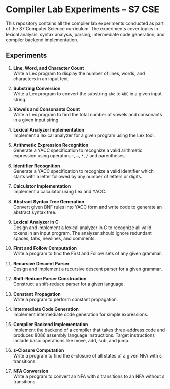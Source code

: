# Compiler Lab Experiments – S7 CSE

This repository contains all the compiler lab experiments conducted as part of the S7 Computer Science curriculum. The experiments cover topics in lexical analysis, syntax analysis, parsing, intermediate code generation, and compiler backend implementation.

## Experiments

1. **Line, Word, and Character Count**  
   Write a Lex program to display the number of lines, words, and characters in an input text.

2. **Substring Conversion**  
   Write a Lex program to convert the substring `abc` to `ABC` in a given input string.

3. **Vowels and Consonants Count**  
   Write a Lex program to find the total number of vowels and consonants in a given input string.

4. **Lexical Analyzer Implementation**  
   Implement a lexical analyzer for a given program using the Lex tool.

5. **Arithmetic Expression Recognition**  
   Generate a YACC specification to recognize a valid arithmetic expression using operators `+`, `–`, `*`, `/` and parentheses.

6. **Identifier Recognition**  
   Generate a YACC specification to recognize a valid identifier which starts with a letter followed by any number of letters or digits.

7. **Calculator Implementation**  
   Implement a calculator using Lex and YACC.

8. **Abstract Syntax Tree Generation**  
   Convert given BNF rules into YACC form and write code to generate an abstract syntax tree.

9. **Lexical Analyzer in C**  
   Design and implement a lexical analyzer in C to recognize all valid tokens in an input program. The analyzer should ignore redundant spaces, tabs, newlines, and comments.

10. **First and Follow Computation**  
    Write a program to find the First and Follow sets of any given grammar.

11. **Recursive Descent Parser**  
    Design and implement a recursive descent parser for a given grammar.

12. **Shift-Reduce Parser Construction**  
    Construct a shift-reduce parser for a given language.

13. **Constant Propagation**  
    Write a program to perform constant propagation.

14. **Intermediate Code Generation**  
    Implement intermediate code generation for simple expressions.

15. **Compiler Backend Implementation**  
    Implement the backend of a compiler that takes three-address code and produces 8086 assembly language instructions. Target instructions include basic operations like move, add, sub, and jump.

16. **ε–Closure Computation**  
    Write a program to find the ε–closure of all states of a given NFA with ε transitions.

17. **NFA Conversion**  
    Write a program to convert an NFA with ε transitions to an NFA without ε transitions.
